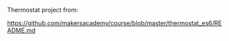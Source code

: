Thermostat project from:

https://github.com/makersacademy/course/blob/master/thermostat_es6/README.md